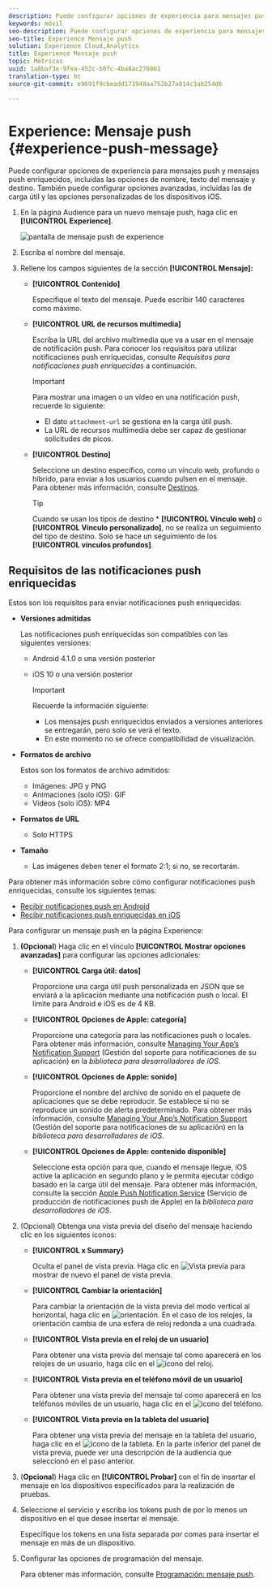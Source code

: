 ```yaml
---
description: Puede configurar opciones de experiencia para mensajes push y mensajes push enriquecidos, incluidas las opciones de nombre, texto del mensaje y destino. También puede configurar opciones avanzadas, incluidas las de carga útil y las opciones personalizadas de los dispositivos iOS.
keywords: móvil
seo-description: Puede configurar opciones de experiencia para mensajes push y mensajes push enriquecidos, incluidas las opciones de nombre, texto del mensaje y destino. También puede configurar opciones avanzadas, incluidas las de carga útil y las opciones personalizadas de los dispositivos iOS.
seo-title: Experience Mensaje push
solution: Experience Cloud,Analytics
title: Experience Mensaje push
topic: Métricas
uuid: 1a8baf3e-9fea-452c-b0fc-4ba8ac270861
translation-type: ht
source-git-commit: e9691f9cbeadd171948aa752b27a014c3ab254d6

---
```



# Experience: Mensaje push {#experience-push-message}

Puede configurar opciones de experiencia para mensajes push y mensajes push enriquecidos, incluidas las opciones de nombre, texto del mensaje y destino. También puede configurar opciones avanzadas, incluidas las de carga útil y las opciones personalizadas de los dispositivos iOS.

1. En la página Audience para un nuevo mensaje push, haga clic en **[!UICONTROL Experience]**.

   ![pantalla de mensaje push de experience](assets/experience-push-message.png)

1. Escriba el nombre del mensaje.
1. Rellene los campos siguientes de la sección **[!UICONTROL Mensaje]:**

   * **[!UICONTROL Contenido]**

      Especifique el texto del mensaje. Puede escribir 140 caracteres como máximo.

   * **[!UICONTROL URL de recursos multimedia]**

      Escriba la URL del archivo multimedia que va a usar en el mensaje de notificación push. Para conocer los requisitos para utilizar notificaciones push enriquecidas, consulte *Requisitos para notificaciones push enriquecidas* a continuación.

      >[!IMPORTANT]
      >
      >Para mostrar una imagen o un vídeo en una notificación push, recuerde lo siguiente:
      > * El dato `attachment-url` se gestiona en la carga útil push.
      > * La URL de recursos multimedia debe ser capaz de gestionar solicitudes de picos.


   * **[!UICONTROL Destino]**

      Seleccione un destino específico, como un vínculo web, profundo o híbrido, para enviar a los usuarios cuando pulsen en el mensaje. Para obtener más información, consulte [Destinos](/help/using/acquisition-main/c-create-destinations.md).

      >[!TIP]
      >
      >Cuando se usan los tipos de destino * **[!UICONTROL Vínculo web]** o **[!UICONTROL Vínculo personalizado]**, no se realiza un seguimiento del tipo de destino. Solo se hace un seguimiento de los **[!UICONTROL vínculos profundos]**.

## Requisitos de las notificaciones push enriquecidas

Estos son los requisitos para enviar notificaciones push enriquecidas:

* **Versiones admitidas**

   Las notificaciones push enriquecidas son compatibles con las siguientes versiones:
   * Android 4.1.0 o una versión posterior
   * iOS 10 o una versión posterior

      >[!IMPORTANT]
      >
      >Recuerde la información siguiente:
      >* Los mensajes push enriquecidos enviados a versiones anteriores se entregarán, pero solo se verá el texto.
      >* En este momento no se ofrece compatibilidad de visualización.


* **Formatos de archivo**

   Estos son los formatos de archivo admitidos:
   * Imágenes: JPG y PNG
   * Animaciones (solo iOS): GIF
   * Vídeos (solo iOS): MP4

* **Formatos de URL**
   * Solo HTTPS

* **Tamaño**
   * Las imágenes deben tener el formato 2:1; si no, se recortarán.

Para obtener más información sobre cómo configurar notificaciones push enriquecidas, consulte los siguientes temas:

* [Recibir notificaciones push en Android](/help/android/messaging-main/push-messaging/c-set-up-rich-push-notif-android.md)
* [Recibir notificaciones push enriquecidas en iOS](/help/ios/messaging-main/push-messaging/c-set-up-rich-push-notif-ios.md)

Para configurar un mensaje push en la página Experience:

1. **(Opcional**) Haga clic en el vínculo **[!UICONTROL Mostrar opciones avanzadas]** para configurar las opciones adicionales:

   * **[!UICONTROL Carga útil: datos]**

      Proporcione una carga útil push personalizada en JSON que se enviará a la aplicación mediante una notificación push o local. El límite para Android e iOS es de 4 KB.

   * **[!UICONTROL Opciones de Apple: categoría]**

      Proporcione una categoría para las notificaciones push o locales. Para obtener más información, consulte [Managing Your App’s Notification Support](https://developer.apple.com/library/content/documentation/NetworkingInternet/Conceptual/RemoteNotificationsPG/SupportingNotificationsinYourApp.html#//apple_ref/doc/uid/TP40008194-CH4-SW9) (Gestión del soporte para notificaciones de su aplicación) en la *biblioteca para desarrolladores de iOS*.

   * **[!UICONTROL Opciones de Apple: sonido]**

      Proporcione el nombre del archivo de sonido en el paquete de aplicaciones que se debe reproducir. Se establece si no se reproduce un sonido de alerta predeterminado. Para obtener más información, consulte [Managing Your App’s Notification Support](https://developer.apple.com/library/content/documentation/NetworkingInternet/Conceptual/RemoteNotificationsPG/SupportingNotificationsinYourApp.html#//apple_ref/doc/uid/TP40008194-CH4-SW10) (Gestión del soporte para notificaciones de su aplicación) en la *biblioteca para desarrolladores de iOS*.

   * **[!UICONTROL Opciones de Apple: contenido disponible]**

      Seleccione esta opción para que, cuando el mensaje llegue, iOS active la aplicación en segundo plano y le permita ejecutar código basado en la carga útil del mensaje. Para obtener más información, consulte la sección [Apple Push Notification Service](https://developer.apple.com/library/content/documentation/NetworkingInternet/Conceptual/RemoteNotificationsPG/APNSOverview.html#//apple_ref/doc/uid/TP40008194-CH8-SW1) (Servicio de producción de notificaciones push de Apple) en la *biblioteca para desarrolladores de iOS*.

1. (Opcional) Obtenga una vista previa del diseño del mensaje haciendo clic en los siguientes iconos:

   * **[!UICONTROL x Summary}**

      Oculta el panel de vista previa. Haga clic en ![Vista previa](assets/icon_preview.png) para mostrar de nuevo el panel de vista previa.

   * **[!UICONTROL Cambiar la orientación]**

      Para cambiar la orientación de la vista previa del modo vertical al horizontal, haga clic en ![orientación](assets/icon_orientation.png). En el caso de los relojes, la orientación cambia de una esfera de reloj redonda a una cuadrada.

   * **[!UICONTROL Vista previa en el reloj de un usuario]**

      Para obtener una vista previa del mensaje tal como aparecerá en los relojes de un usuario, haga clic en el ![icono del reloj](assets/icon_watch.png).

   * **[!UICONTROL Vista previa en el teléfono móvil de un usuario]**

      Para obtener una vista previa del mensaje tal como aparecerá en los teléfonos móviles de un usuario, haga clic en el ![icono del teléfono](assets/icon_phone.png).

   * **[!UICONTROL Vista previa en la tableta del usuario]**

      Para obtener una vista previa del mensaje en la tableta del usuario, haga clic en el ![icono de la tableta](assets/icon_tablet.png).
   En la parte inferior del panel de vista previa, puede ver una descripción de la audiencia que seleccionó en el paso anterior.

1. (**Opcional**) Haga clic en **[!UICONTROL Probar]** con el fin de insertar el mensaje en los dispositivos especificados para la realización de pruebas.
1. Seleccione el servicio y escriba los tokens push de por lo menos un dispositivo en el que desee insertar el mensaje.

   Especifique los tokens en una lista separada por comas para insertar el mensaje en más de un dispositivo.

1. Configurar las opciones de programación del mensaje.

   Para obtener más información, consulte [Programación: mensaje push](/help/using/in-app-messaging/t-create-push-message/c-schedule-push-message.md).
